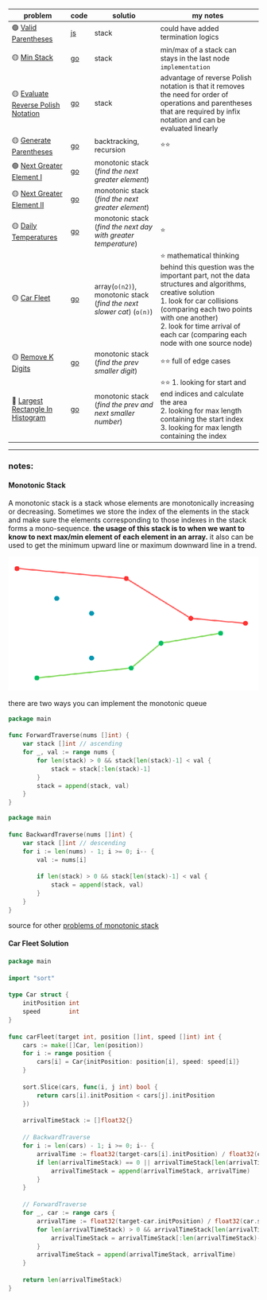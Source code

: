 | problem                                                                                                | code                                                                                                       | solutio                                                               | my notes                                                                                                                                                                                                                                                                                         |
|--------------------------------------------------------------------------------------------------------|------------------------------------------------------------------------------------------------------------|-----------------------------------------------------------------------|--------------------------------------------------------------------------------------------------------------------------------------------------------------------------------------------------------------------------------------------------------------------------------------------------|
| 🟢 [Valid Parentheses](https://leetcode.com/problems/valid-parentheses/)                               | [js](https://github.com/shayansm2/leetcodeSolutions/blob/main/src/easy/ValidParentheses.js)                | stack                                                                 | could have added termination logics                                                                                                                                                                                                                                                              |
| 🟡 [Min Stack](https://leetcode.com/problems/min-stack/)                                               | [go](https://github.com/shayansm2/leetcodeSolutions/blob/main/src/medium/MinStack.go)                      | stack                                                                 | min/max of a stack can stays in the last node `implementation`                                                                                                                                                                                                                                   |
| 🟡 [Evaluate Reverse Polish Notation](https://leetcode.com/problems/evaluate-reverse-polish-notation/) | [go](https://github.com/shayansm2/leetcodeSolutions/blob/main/src/medium/EvaluateReversePolishNotation.go) | stack                                                                 | advantage of reverse Polish notation is that it removes the need for order of operations and parentheses that are required by infix notation and can be evaluated linearly                                                                                                                       |
| 🟡 [Generate Parentheses](https://leetcode.com/problems/generate-parentheses/)                         | [go](https://github.com/shayansm2/leetcodeSolutions/blob/main/src/medium/GenerateParentheses.go)           | backtracking, recursion                                               | ⭐⭐                                                                                                                                                                                                                                                                                               |
| 🟢 [Next Greater Element I](https://leetcode.com/problems/next-greater-element-i/)                     | [go](https://github.com/shayansm2/leetcodeSolutions/blob/main/src/medium/NextGreaterElementI.go)           | monotonic stack (*find the next greater element*)                     |                                                                                                                                                                                                                                                                                                  |
| 🟡 [Next Greater Element II](https://leetcode.com/problems/next-greater-element-ii/)                   | [go](https://github.com/shayansm2/leetcodeSolutions/blob/main/src/medium/NextGreaterElementII.go)          | monotonic stack (*find the next greater element*)                     |                                                                                                                                                                                                                                                                                                  |
| 🟡 [Daily Temperatures](https://leetcode.com/problems/daily-temperatures/)                             | [go](https://github.com/shayansm2/leetcodeSolutions/blob/main/src/medium/DailyTemperatures.go)             | monotonic stack (*find the next day with greater temperature*)        | ⭐                                                                                                                                                                                                                                                                                                |
| 🟡 [Car Fleet](https://leetcode.com/problems/car-fleet/)                                               | [go](https://github.com/shayansm2/leetcodeSolutions/blob/main/src/medium/CarFleet.go)                      | array(`o(n2)`), monotonic stack (*find the next slower cat*) (`o(n)`) | ⭐ mathematical thinking behind this question was the important part, not the data structures and algorithms, creative solution <br> 1. look for car collisions (comparing each two points with one another) <br> 2. look for time arrival of each car (comparing each node with one source node) |
| 🟡 [Remove K Digits](https://leetcode.com/problems/remove-k-digits/)                                   | [go](https://github.com/shayansm2/leetcodeSolutions/blob/main/src/medium/RemoveKDigits.go)                 | monotonic stack (*find the prev smaller digit*)                       | ⭐⭐ full of edge cases                                                                                                                                                                                                                                                                            |
| 🔴 [Largest Rectangle In Histogram](https://leetcode.com/problems/largest-rectangle-in-histogram/)     | [go](https://github.com/shayansm2/leetcodeSolutions/blob/main/src/hard/LargestRectangleHistogram.go)       | monotonic stack (*find the prev and next smaller number*)             | ⭐⭐ 1. looking for start and end indices and calculate the area <br> 2. looking for max length containing the start index <br> 3. looking for max length containing the index                                                                                                                     |

---

### notes:

#### Monotonic Stack

A monotonic stack is a stack whose elements are monotonically increasing or decreasing.
Sometimes we store the index of the elements in the stack and make sure the elements corresponding to those indexes in
the stack forms a mono-sequence. **the usage of this stack is to when we want to know to next max/min element of each
element in an array.** it also can be used to get the minimum upward line or maximum downward line in a trend.

![img.png](MonotonicStack.png)

there are two ways you can implement the monotonic queue

```go
package main

func ForwardTraverse(nums []int) {
	var stack []int // ascending
	for _, val := range nums {
		for len(stack) > 0 && stack[len(stack)-1] < val {
			stack = stack[:len(stack)-1]
		}
		stack = append(stack, val)
	}
}

```

```go
package main

func BackwardTraverse(nums []int) {
	var stack []int // descending
	for i := len(nums) - 1; i >= 0; i-- {
		val := nums[i]

		if len(stack) > 0 && stack[len(stack)-1] < val {
			stack = append(stack, val)
		}
	}
}
```

source for other [problems of monotonic stack](https://leetcode.com/tag/monotonic-stack/)

#### Car Fleet Solution

```go
package main

import "sort"

type Car struct {
	initPosition int
	speed        int
}

func carFleet(target int, position []int, speed []int) int {
	cars := make([]Car, len(position))
	for i := range position {
		cars[i] = Car{initPosition: position[i], speed: speed[i]}
	}

	sort.Slice(cars, func(i, j int) bool {
		return cars[i].initPosition < cars[j].initPosition
	})

	arrivalTimeStack := []float32{}

	// BackwardTraverse
	for i := len(cars) - 1; i >= 0; i-- {
		arrivalTime := float32(target-cars[i].initPosition) / float32(cars[i].speed)
		if len(arrivalTimeStack) == 0 || arrivalTimeStack[len(arrivalTimeStack)-1] < arrivalTime {
			arrivalTimeStack = append(arrivalTimeStack, arrivalTime)
		}
	}

	// ForwardTraverse
	for _, car := range cars {
		arrivalTime := float32(target-car.initPosition) / float32(car.speed)
		for len(arrivalTimeStack) > 0 && arrivalTimeStack[len(arrivalTimeStack)-1] <= arrivalTime {
			arrivalTimeStack = arrivalTimeStack[:len(arrivalTimeStack)-1]
		}
		arrivalTimeStack = append(arrivalTimeStack, arrivalTime)
	}

	return len(arrivalTimeStack)
}

```